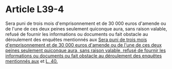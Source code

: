 # Article L39-4

Sera puni de trois mois d'emprisonnement et de 30 000 euros d'amende ou de l'une de ces deux peines seulement quiconque aura, sans raison valable, refusé de fournir les informations ou documents ou fait obstacle au déroulement des enquêtes mentionnés aux [Sera puni de trois mois d'emprisonnement et de 30 000 euros d'amende ou de l'une de ces deux peines seulement quiconque aura, sans raison valable, refusé de fournir les informations ou documents ou fait obstacle au déroulement des enquêtes mentionnés aux][1] et [L. 40.][2]

 [1]: /affichCodeArticle.do?cidTexte=LEGITEXT000006070987&idArticle=LEGIARTI000006465736&dateTexte=&categorieLien=cid
 [2]: /affichCodeArticle.do?cidTexte=LEGITEXT000006070987&idArticle=LEGIARTI000006465437&dateTexte=&categorieLien=cid